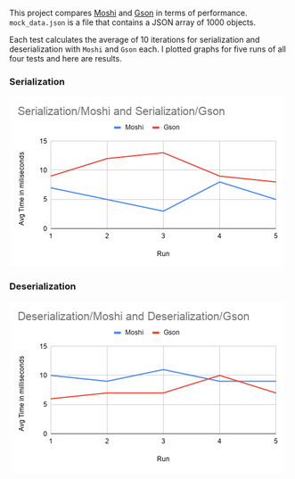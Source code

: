 This project compares [Moshi](https://github.com/square/moshi) and [Gson](https://github.com/google/gson) in terms of performance. `mock_data.json`
is a file that contains a JSON array of 1000 objects.

Each test calculates the average of 10 iterations for serialization and deserialization with `Moshi` and `Gson` each. I plotted graphs for five runs of all  
four tests and here are results.

###  Serialization
![Serialization](Serialization.png)
### Deserialization
![Deserialization](Deserialization.png)